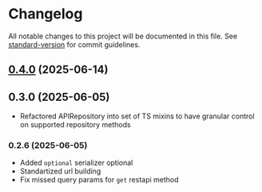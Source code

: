# Changelog

All notable changes to this project will be documented in this file. See [standard-version](https://github.com/conventional-changelog/standard-version) for commit guidelines.

## [0.4.0](https://github.com/A/client-rest-framework/compare/v0.3.0...v0.4.0) (2025-06-14)

## 0.3.0 (2025-06-05)

- Refactored APIRepository into set of TS mixins to have granular control on supported repository methods

### 0.2.6 (2025-06-05)

- Added `optional` serializer optional
- Standartized url building
- Fix missed query params for `get` restapi method
